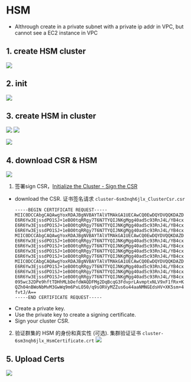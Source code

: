 
# HSM

- Althrough create in a private subnet with a private ip addr in VPC, but cannot see a EC2 instance in VPC


## 1. create HSM cluster
![](http://tvax1.sinaimg.cn/large/006gDTsUgy1g9n1kis9fdj311v09iq3o.jpg)

## 2. init
![](http://tvax4.sinaimg.cn/large/006gDTsUgy1g9n1m18tm9j311x0ee407.jpg)

## 3. create HSM in cluster
![](http://tvax1.sinaimg.cn/large/006gDTsUgy1g9n1n1biv2j311x0cp3zp.jpg)
![](http://tva3.sinaimg.cn/large/006gDTsUgy1g9n1o9ubp7j311w0er75v.jpg)

![](http://tva2.sinaimg.cn/large/006gDTsUgy1g9n2b38gbnj311y0etmyl.jpg)

## 4. download CSR & HSM
![](http://tvax1.sinaimg.cn/large/006gDTsUgy1g9n1vtz6suj311x0fo75n.jpg)

1. 签署sign CSR，[Initialize the Cluster - Sign the CSR](https://docs.aws.amazon.com/cloudhsm/latest/userguide/initialize-cluster.html)
  - download the CSR. 证书签名请求 `cluster-6sm3nqh6jlx_ClusterCsr.csr`
      ```
      -----BEGIN CERTIFICATE REQUEST-----
      MIIC0DCCAbgCAQAwgYoxRDAJBgNVBAYTAlVTMAkGA1UECAwCQ0EwDQYDVQQKDAZD
      E6R6Yw3EjssdPO1SJ+1eBO0tqRRgy7T6N7TYQIJNKgMgg40ad5c93RnJ4L/YB4cx
      E6R6Yw3EjssdPO1SJ+1eBO0tqRRgy7T6N7TYQIJNKgMgg40ad5c93RnJ4L/YB4cx
      E6R6Yw3EjssdPO1SJ+1eBO0tqRRgy7T6N7TYQIJNKgMgg40ad5c93RnJ4L/YB4cx
      MIIC0DCCAbgCAQAwgYoxRDAJBgNVBAYTAlVTMAkGA1UECAwCQ0EwDQYDVQQKDAZD
      E6R6Yw3EjssdPO1SJ+1eBO0tqRRgy7T6N7TYQIJNKgMgg40ad5c93RnJ4L/YB4cx
      E6R6Yw3EjssdPO1SJ+1eBO0tqRRgy7T6N7TYQIJNKgMgg40ad5c93RnJ4L/YB4cx
      E6R6Yw3EjssdPO1SJ+1eBO0tqRRgy7T6N7TYQIJNKgMgg40ad5c93RnJ4L/YB4cx
      E6R6Yw3EjssdPO1SJ+1eBO0tqRRgy7T6N7TYQIJNKgMgg40ad5c93RnJ4L/YB4cx
      MIIC0DCCAbgCAQAwgYoxRDAJBgNVBAYTAlVTMAkGA1UECAwCQ0EwDQYDVQQKDAZD
      E6R6Yw3EjssdPO1SJ+1eBO0tqRRgy7T6N7TYQIJNKgMgg40ad5c93RnJ4L/YB4cx
      E6R6Yw3EjssdPO1SJ+1eBO0tqRRgy7T6N7TYQIJNKgMgg40ad5c93RnJ4L/YB4cx
      E6R6Yw3EjssdPO1SJ+1eBO0tqRRgy7T6N7TYQIJNKgMgg40ad5c93RnJ4L/YB4cx
      095wc32DPe9hftTDHhMLbDefdWAQDFMg2DqBcqG3FdvprLAvmptxNLV9xF1fRx+K
      QZh04nBWoNbMvM3GwWq9m6PxLO50/q9sORVyMZZus6u44aaNMNGEdsHV+XK5sm+4
      fvtJ/A==
      -----END CERTIFICATE REQUEST-----
      ```
  - Create a private key.
  - Use the private key to create a signing certificate.
  - Sign your cluster CSR.
  
2. 验证群集的 HSM 的身份和真实性 (可选). 集群验证证书 `cluster-6sm3nqh6jlx_HsmCertificate.crt`
  ![](http://tva4.sinaimg.cn/large/006gDTsUgy1g9n20h3lkjj30d10gaq3e.jpg)

## 5. Upload Certs
![](http://tva4.sinaimg.cn/large/006gDTsUgy1g9n2dwwmu8j30d50gbwez.jpg)











